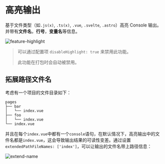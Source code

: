 # 高亮输出

基于文件类型（如`.js(x)`, `.ts(x)`, `.vue`, `.svelte`, `.astro`）高亮 Console 输出。并带有**文件名**，**行号**，**变量名**等信息。

![feature-highlight](/features/highlight.png)

> 可以通过配置项 `disableHighlight: true` 来禁用此功能。
>
> 此功能在打包时会自动被禁用。

## 拓展路径文件名

考虑有一个项目的文件目录如下：

```
pages
├── bar
│   └── index.vue
├── foo
│   └── index.vue
└── index.vue
```

并且在每个`index.vue`中都有一个`console`语句，在默认情况下，高亮输出中的文件名都是`index.vue`，这会导致输出结果的可读性变差。通过设置`extendedPathFileNames: ['index']`，可以让输出的文件名带上路径信息：

![extend-name](/features/extend-name.png)

